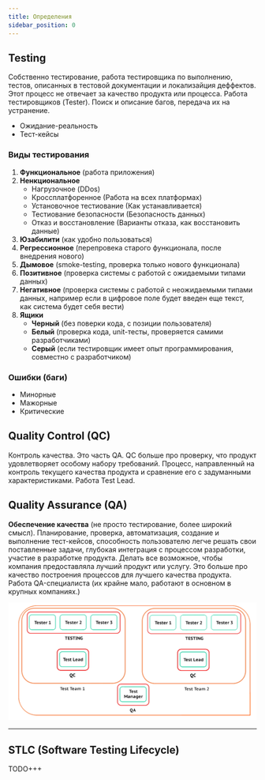 ```yaml
---
title: Определения
sidebar_position: 0
---
```


## Testing

Собственно тестирование, работа тестировщика по выполнению, тестов, описанных в тестовой документации и локализайция деффектов. Этот процесс не отвечает за качество продукта или процесса. Работа тестировщиков (Tester). Поиск и описание багов, передача их на устранение.

- Ожидание-реальность
- Тест-кейсы

### Виды тестирования

1. **Функциональное** (работа приложения)
2. **Ненкциональное**
    - Нагрузочное (DDos)
    - Кроссплатфоренное (Работа на всех платформах)
    - Установочное тестиование (Как устанавливается)
    - Тестиование безопасности (Безопасность данных)
    - Отказ и восстановление (Варианты отказа, как восстановить данные)
3. **Юзабилити** (как удобно пользоваться)
4. **Регрессионное** (перепровека старого функционала, после внедрения нового)
5. **Дымовое** (smoke-testing, проверка только нового функционала)
6. **Позитивное** (проверка системы с работой с ожидаемыми типами данных)
7. **Негативное** (проверка системы с работой с неожидаемыми типами данных, например если в цифровое поле будет введен еще текст, как система будет себя вести)
8. **Ящики**
    - **Черный** (без поверки кода, с позиции пользователя)
    - **Белый** (проверка кода, unit-тесты, проверяется самими разработчиками)
    - **Серый** (если тестировщик имеет опыт программирования, совместно с разработчиком)

### Ошибки (баги)

- Минорные
- Мажорные
- Критические

## Quality Control (QC)

Контроль качества. Это часть QA. QC больше про проверку, что продукт удовлетворяет особому набору требований. Процесс, направленный на контроль текущего качества продукта и сравнение его с задуманными характеристиками. Работа Test Lead. 

## Quality Assurance (QA)

**Обеспечение качества** (не просто тестирование, более широкий смысл). Планирование, проверка, автоматизация, создание и выполнение тест-кейсов, способность пользователю легче решать свои поставленные задачи, глубокая интеграция с процессом разработки, участие в разработке продукта. Делать все возможное, чтобы компания предоставляла лучший продукт или услугу. Это больше про качество построения процессов для лучшего качества продукта. Работа QA-специалиста (их крайне мало, работают в основном в крупных компаниях.)

![test-grade](/img/qa/test-grade.png)

***

## STLC (Software Testing Lifecycle)

TODO+++

